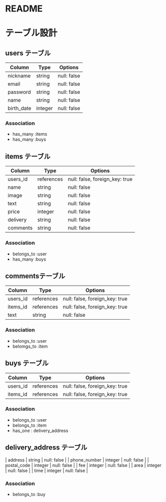 # README
# テーブル設計

## users テーブル

| Column     | Type    | Options     |
| --------   | ------  | ----------- |
| nickname   | string  | null: false |
| email      | string  | null: false |
| password   | string  | null: false |
| name       | string  | null: false |
| birth_date | integer | null: false |

### Association

- has_many :items
- has_many :buys

## items テーブル

| Column   | Type       | Options     |
| -------- | ---------  | ----------- |
| users_id | references | null: false, foreign_key: true |
| name     | string     | null: false |
| image    | string     | null: false |
| text     | string     | null: false |
| price    | integer    | null: false |
| delivery | string     | null: false |
| comments | string     | null: false |

### Association

- belongs_to :user
- has_many :buys

## commentsテーブル

| Column   | Type       | Options     |
| -------- | ---------- | ----------- |
| users_id | references | null: false, foreign_key: true |
| items_id | references | null: false, foreign_key: true |
| text     | string     | null: false |

### Association

- belongs_to :user
- belomgs_to :item

## buys テーブル

| Column       | Type       | Options     |
| --------     | ---------- | ----------- |
| users_id     | references | null: false, foreign_key: true |
| items_id     | references | null: false, foreign_key: true |

### Association

- belongs_to :user
- belongs_to :item
- has_one : delivery_address

## delivery_address テーブル

| address      | string  | null: false |
| phone_number | integer | null: false |
| postal_code  | integer | null: false |
| fee          | integer | null: false |
| area         | integer | null: false |
| time         | integer | null: false |

### Association

- belongs_to :buy